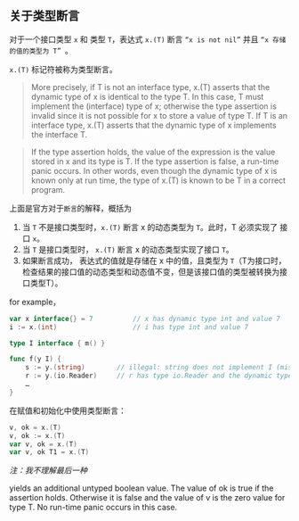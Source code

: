 ## 关于类型断言

对于一个接口类型 `x` 和 类型 `T`，表达式 `x.(T)` 断言 `“x is not nil”` 并且 `“x 存储的值的类型为 T” `。

`x.(T)` 标记符被称为类型断言。

> More precisely, if T is not an interface type, x.(T) asserts that the dynamic type of x is identical to the type T. In this case, T must implement the (interface) type of x; otherwise the type assertion is invalid since it is not possible for x to store a value of type T. If T is an interface type, x.(T) asserts that the dynamic type of x implements the interface T.

> If the type assertion holds, the value of the expression is the value stored in x and its type is T. If the type assertion is false, a run-time panic occurs. In other words, even though the dynamic type of x is known only at run time, the type of x.(T) is known to be T in a correct program.

上面是官方对于`断言`的解释，概括为

1. 当 `T` 不是接口类型时，`x.(T)` 断言 x 的动态类型为 `T`。此时，T 必须实现了 接口 `x`。
2. 当 `T` 是接口类型时， `x.(T)` 断言 x 的动态类型实现了接口 `T`。
3. 如果断言成功， 表达式的值就是存储在 x 中的值，且类型为 `T`（T为接口时，检查结果的接口值的动态类型和动态值不变，但是该接口值的类型被转换为接口类型T）。

for example，

```go
var x interface{} = 7          // x has dynamic type int and value 7
i := x.(int)                   // i has type int and value 7

type I interface { m() }

func f(y I) {
	s := y.(string)        // illegal: string does not implement I (missing method m)
	r := y.(io.Reader)     // r has type io.Reader and the dynamic type of y must implement both I and io.Reader
	…
}
```

在赋值和初始化中使用类型断言：

```go
v, ok = x.(T)
v, ok := x.(T)
var v, ok = x.(T)
var v, ok T1 = x.(T)
```

*注：我不理解最后一种*

yields an additional untyped boolean value. The value of ok is true if the assertion holds. Otherwise it is false and the value of v is the zero value for type T. No run-time panic occurs in this case.
